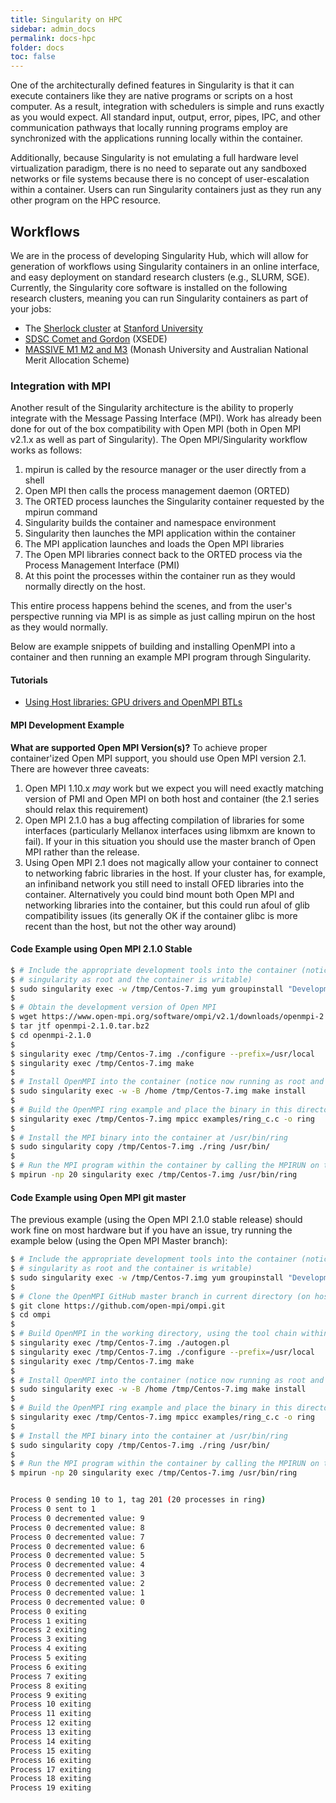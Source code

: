 ```yaml
---
title: Singularity on HPC
sidebar: admin_docs
permalink: docs-hpc
folder: docs
toc: false
---
```


One of the architecturally defined features in Singularity is that it can execute containers like they are native programs or scripts on a host computer. As a result, integration with schedulers is simple and runs exactly as you would expect. All standard input, output, error, pipes, IPC, and other communication pathways that locally running programs employ are synchronized with the applications running locally within the container.

Additionally, because Singularity is not emulating a full hardware level virtualization paradigm, there is no need to separate out any sandboxed networks or file systems because there is no concept of user-escalation within a container. Users can run Singularity containers just as they run any other program on the HPC resource.


## Workflows
We are in the process of developing Singularity Hub, which will allow for generation of workflows using Singularity containers in an online interface, and easy deployment on standard research clusters (e.g., SLURM, SGE). Currently, the Singularity core software is installed on the following research clusters, meaning you can run Singularity containers as part of your jobs:

- The <a href="http://sherlock.stanford.edu" target="_blank" class="no-after">Sherlock cluster</a> at <a href="https://srcc.stanford.edu/" class="no-after" target="_blank">Stanford University</a>
- <a href="https://www.xsede.org/news/-/news/item/7624" target="_blank" class="no-after">SDSC Comet and Gordon</a> (XSEDE)
- <a href="http://docs.massive.org.au/index.html" target="_blank" class="no-after">MASSIVE M1 M2 and M3</a> (Monash University and Australian National Merit Allocation Scheme)

### Integration with MPI
Another result of the Singularity architecture is the ability to properly integrate with the Message Passing Interface (MPI). Work has already been done for out of the box compatibility with Open MPI (both in Open MPI v2.1.x as well as part of Singularity). The Open MPI/Singularity workflow works as follows:

 1. mpirun is called by the resource manager or the user directly from a shell
 2. Open MPI then calls the process management daemon (ORTED)
 3. The ORTED process launches the Singularity container requested by the mpirun command
 4. Singularity builds the container and namespace environment
 5. Singularity then launches the MPI application within the container
 6. The MPI application launches and loads the Open MPI libraries
 7. The Open MPI libraries connect back to the ORTED process via the Process Management Interface (PMI)
 8. At this point the processes within the container run as they would normally directly on the host.

This entire process happens behind the scenes, and from the user's perspective running via MPI is as simple as just calling mpirun on the host as they would normally.

Below are example snippets of building and installing OpenMPI into a container and then running an example MPI program through Singularity.

#### Tutorials

 - <a href="{{ site.baseurl }}/tutorial-gpu-drivers-open-mpi-mtls">Using Host libraries: GPU drivers and OpenMPI BTLs</a>


#### MPI Development Example

**What are supported Open MPI Version(s)?**
To achieve proper container'ized Open MPI support, you should use Open MPI version 2.1. There are however three caveats:
  1. Open MPI 1.10.x *may* work but we expect you will need exactly matching version of PMI and Open MPI on both host and container (the 2.1 series should relax this requirement)
  2. Open MPI 2.1.0 has a bug affecting compilation of libraries for some interfaces (particularly Mellanox interfaces using libmxm are known to fail). If your in this situation you should use
     the master branch of Open MPI rather than the release.
  3. Using Open MPI 2.1 does not magically allow your container to connect to networking fabric libraries in the host. If your cluster has, for example, an infiniband network you still need to install OFED libraries into the container. Alternatively you could bind mount both Open MPI and networking libraries into the container, but this could run afoul of glib compatibility issues (its generally OK if the container glibc is more recent than the host, but not the other way around)

#### Code Example using Open MPI 2.1.0 Stable

```bash
$ # Include the appropriate development tools into the container (notice we are calling
$ # singularity as root and the container is writable)
$ sudo singularity exec -w /tmp/Centos-7.img yum groupinstall "Development Tools"
$
$ # Obtain the development version of Open MPI
$ wget https://www.open-mpi.org/software/ompi/v2.1/downloads/openmpi-2.1.0.tar.bz2
$ tar jtf openmpi-2.1.0.tar.bz2
$ cd openmpi-2.1.0
$
$ singularity exec /tmp/Centos-7.img ./configure --prefix=/usr/local
$ singularity exec /tmp/Centos-7.img make
$
$ # Install OpenMPI into the container (notice now running as root and container is writable)
$ sudo singularity exec -w -B /home /tmp/Centos-7.img make install
$
$ # Build the OpenMPI ring example and place the binary in this directory
$ singularity exec /tmp/Centos-7.img mpicc examples/ring_c.c -o ring
$
$ # Install the MPI binary into the container at /usr/bin/ring
$ sudo singularity copy /tmp/Centos-7.img ./ring /usr/bin/
$
$ # Run the MPI program within the container by calling the MPIRUN on the host
$ mpirun -np 20 singularity exec /tmp/Centos-7.img /usr/bin/ring

```

#### Code Example using Open MPI git master

The previous example (using the Open MPI 2.1.0 stable release) should work fine on most hardware but if you have an issue, try running the example below (using the Open MPI Master branch):

```bash
$ # Include the appropriate development tools into the container (notice we are calling
$ # singularity as root and the container is writable)
$ sudo singularity exec -w /tmp/Centos-7.img yum groupinstall "Development Tools"
$
$ # Clone the OpenMPI GitHub master branch in current directory (on host)
$ git clone https://github.com/open-mpi/ompi.git
$ cd ompi
$
$ # Build OpenMPI in the working directory, using the tool chain within the container
$ singularity exec /tmp/Centos-7.img ./autogen.pl
$ singularity exec /tmp/Centos-7.img ./configure --prefix=/usr/local
$ singularity exec /tmp/Centos-7.img make
$
$ # Install OpenMPI into the container (notice now running as root and container is writable)
$ sudo singularity exec -w -B /home /tmp/Centos-7.img make install
$
$ # Build the OpenMPI ring example and place the binary in this directory
$ singularity exec /tmp/Centos-7.img mpicc examples/ring_c.c -o ring
$
$ # Install the MPI binary into the container at /usr/bin/ring
$ sudo singularity copy /tmp/Centos-7.img ./ring /usr/bin/
$
$ # Run the MPI program within the container by calling the MPIRUN on the host
$ mpirun -np 20 singularity exec /tmp/Centos-7.img /usr/bin/ring


Process 0 sending 10 to 1, tag 201 (20 processes in ring)
Process 0 sent to 1
Process 0 decremented value: 9
Process 0 decremented value: 8
Process 0 decremented value: 7
Process 0 decremented value: 6
Process 0 decremented value: 5
Process 0 decremented value: 4
Process 0 decremented value: 3
Process 0 decremented value: 2
Process 0 decremented value: 1
Process 0 decremented value: 0
Process 0 exiting
Process 1 exiting
Process 2 exiting
Process 3 exiting
Process 4 exiting
Process 5 exiting
Process 6 exiting
Process 7 exiting
Process 8 exiting
Process 9 exiting
Process 10 exiting
Process 11 exiting
Process 12 exiting
Process 13 exiting
Process 14 exiting
Process 15 exiting
Process 16 exiting
Process 17 exiting
Process 18 exiting
Process 19 exiting
```
